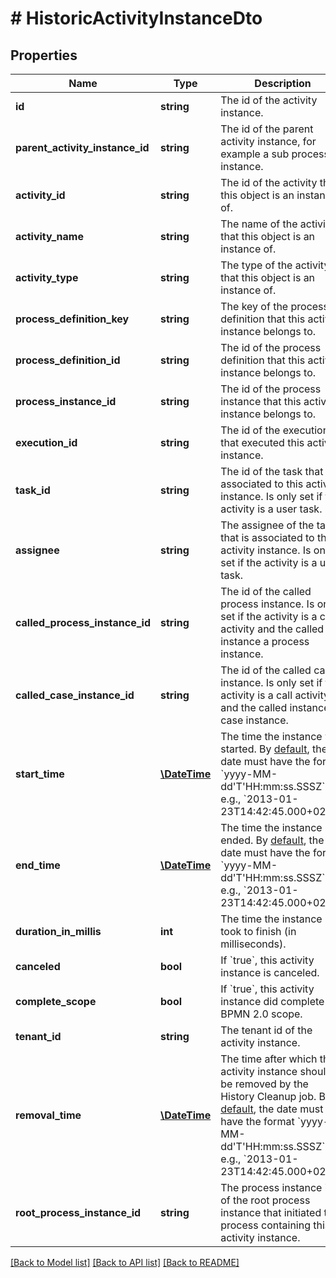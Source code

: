 # # HistoricActivityInstanceDto

## Properties

Name | Type | Description | Notes
------------ | ------------- | ------------- | -------------
**id** | **string** | The id of the activity instance. | [optional]
**parent_activity_instance_id** | **string** | The id of the parent activity instance, for example a sub process instance. | [optional]
**activity_id** | **string** | The id of the activity that this object is an instance of. | [optional]
**activity_name** | **string** | The name of the activity that this object is an instance of. | [optional]
**activity_type** | **string** | The type of the activity that this object is an instance of. | [optional]
**process_definition_key** | **string** | The key of the process definition that this activity instance belongs to. | [optional]
**process_definition_id** | **string** | The id of the process definition that this activity instance belongs to. | [optional]
**process_instance_id** | **string** | The id of the process instance that this activity instance belongs to. | [optional]
**execution_id** | **string** | The id of the execution that executed this activity instance. | [optional]
**task_id** | **string** | The id of the task that is associated to this activity instance. Is only set if the activity is a user task. | [optional]
**assignee** | **string** | The assignee of the task that is associated to this activity instance. Is only set if the activity is a user task. | [optional]
**called_process_instance_id** | **string** | The id of the called process instance. Is only set if the activity is a call activity and the called instance a process instance. | [optional]
**called_case_instance_id** | **string** | The id of the called case instance. Is only set if the activity is a call activity and the called instance a case instance. | [optional]
**start_time** | [**\DateTime**](\DateTime.md) | The time the instance was started. By [default](https://docs.camunda.org/manual/7.15/reference/rest/overview/date-format/), the date must have the format &#x60;yyyy-MM-dd&#39;T&#39;HH:mm:ss.SSSZ&#x60;, e.g., &#x60;2013-01-23T14:42:45.000+0200&#x60;. | [optional]
**end_time** | [**\DateTime**](\DateTime.md) | The time the instance ended. By [default](https://docs.camunda.org/manual/7.15/reference/rest/overview/date-format/), the date must have the format &#x60;yyyy-MM-dd&#39;T&#39;HH:mm:ss.SSSZ&#x60;, e.g., &#x60;2013-01-23T14:42:45.000+0200&#x60;. | [optional]
**duration_in_millis** | **int** | The time the instance took to finish (in milliseconds). | [optional]
**canceled** | **bool** | If &#x60;true&#x60;, this activity instance is canceled. | [optional]
**complete_scope** | **bool** | If &#x60;true&#x60;, this activity instance did complete a BPMN 2.0 scope. | [optional]
**tenant_id** | **string** | The tenant id of the activity instance. | [optional]
**removal_time** | [**\DateTime**](\DateTime.md) | The time after which the activity instance should be removed by the History Cleanup job. By [default](https://docs.camunda.org/manual/7.15/reference/rest/overview/date-format/), the date must have the format &#x60;yyyy-MM-dd&#39;T&#39;HH:mm:ss.SSSZ&#x60;, e.g., &#x60;2013-01-23T14:42:45.000+0200&#x60;. | [optional]
**root_process_instance_id** | **string** | The process instance id of the root process instance that initiated the process containing this activity instance. | [optional]

[[Back to Model list]](../../README.md#models) [[Back to API list]](../../README.md#endpoints) [[Back to README]](../../README.md)
